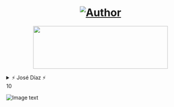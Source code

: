 <h1 align="center"><a href="https://github.com/piratainformatico2"><img title="Author" src="https://img.shields.io/badge/Author-⍣᭕ᬁ᭖sharkcode᭖᭕ᬁ⍣-svg?style=for-the-badge&logo=github"></a></h1>

<p align="center"><img src="https://github.com/piratainformatico2/packages/blob/main/Images/20210928_223304.gif" width="360" height="115"/> </p>


<details>
<summary> ⚡ José Díaz ⚡ </summary>
<br>

- Hola Que tal soy José Díaz o sharkcode Mi objetivo es ser reconocido en la comunidad de la programación ⚡

- Este repositorio lo hice con mucho mucho cariño, para todos ustedes que son de termux una terminal de Linux para Android 🎮

- Si deseas contactarme >>> +52 2283821202 (MX) 🇲🇽

- Si deseas apollarme con una estrella en mis repositorios >>> [sharkcode](https://github.com/piratainformatico2)

</details

# 10
![Image text](https://github.com/piratainformatico2/LocalXpose/blob/main/images/Screenshot_20210930-210613.png)
